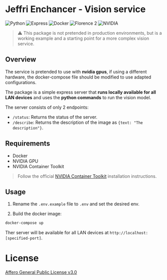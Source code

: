 # Jeffri Enchancer - Vision service

![Python](https://img.shields.io/badge/Python-language-yellow?color=%23FFD43B) ![Express](https://img.shields.io/badge/Express-API-blue?color=%23404D59) ![Docker](https://img.shields.io/badge/Docker-containerization-blue?color=%2302496D) ![Florence 2](https://img.shields.io/badge/Florence--2-Vision-orange?color=%23E95F28) ![NVIDIA](https://img.shields.io/badge/NVIDIA-GPU-green?color=%2376B900)

> ⚠️ This package is not pretended in production environments, but is a working example and a starting point for a more complex vision service.

## Overview

The service is pretended to use with **nvidia gpus**, if using a different hardware, the docker-compose file should be modified to use adapted configurations.

The package is a simple express server that **runs locally available for all LAN devices** and uses the **python commands** to run the vision model.

The server consists of only 2 endpoints:

-   `/status`: Returns the status of the server.
-   `/describe`: Returns the description of the image as `{text: "The description"}`.

## Requirements

-   Docker
-   NVIDIA GPU
-   NVIDIA Container Toolkit

> Follow the official [NVIDIA Container Toolkit](https://docs.nvidia.com/datacenter/cloud-native/container-toolkit/latest/install-guide.html) installation instructions.

## Usage

1. Rename the `.env.example` file to `.env` and set the desired env.

2. Build the docker image:

```bash
docker-compose up
```

Ther server will be available for all LAN devices at `http://localhost:[specified-port]`.

# License

[Affero General Public License v3.0](./LICENSE)

